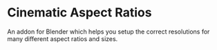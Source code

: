 # Cinematic Aspect Ratios
An addon for Blender which helps you setup the correct resolutions for many different aspect ratios and sizes.
